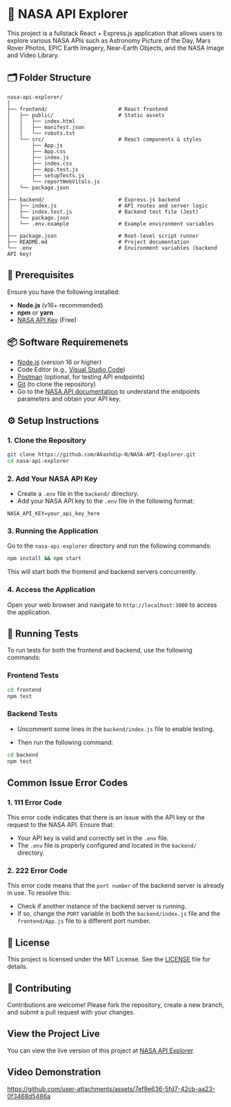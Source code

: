 # 🚀 NASA API Explorer

This project is a fullstack React + Express.js application that allows users to explore various NASA APIs such as Astronomy Picture of the Day, Mars Rover Photos, EPIC Earth Imagery, Near-Earth Objects, and the NASA Image and Video Library.

## 🗂 Folder Structure
```
nasa-api-explorer/
│
├── frontend/                       # React frontend
│   ├── public/                     # Static assets
│   │   ├── index.html
│   │   ├── manifest.json
│   │   └── robots.txt
│   └── src/                        # React components & styles
│       ├── App.js
│       ├── App.css
│       ├── index.js
│       ├── index.css
│       ├── App.test.js
│       ├── setupTests.js
│       └── reportWebVitals.js
│   └── package.json
│
├── backend/                        # Express.js backend
│   ├── index.js                    # API routes and server logic
│   ├── index.test.js               # Backend test file (Jest)
│   └── package.json
│   └── .env.example                # Example environment variables
│
├── package.json                    # Root-level script runner
├── README.md                       # Project documentation
└── .env                            # Environment variables (backend API key)
```

## 🚧 Prerequisites
Ensure you have the following installed:
- **Node.js** (v16+ recommended)
- **npm** or **yarn**
- [NASA API Key](https://api.nasa.gov/) (Free)

## 📦 Software Requiremenets
- [Node.js](https://nodejs.org/en) (version 16 or higher)
- Code Editor (e.g., [Visual Studio Code](https://code.visualstudio.com/))
- [Postman](https://www.postman.com/) (optional, for testing API endpoints)
- [Git](https://git-scm.com/) (to clone the repository)
- Go to the [NASA API documentation](https://api.nasa.gov/) to understand the endpoints parameters and obtain your API key.

## ⚙️ Setup Instructions

### 1. Clone the Repository

```bash
git clone https://github.com/Akashdip-N/NASA-API-Explorer.git
cd nasa-api-explorer
```

### 2. Add Your NASA API Key
 * Create a `.env` file in the `backend/` directory.
 * Add your NASA API key to the `.env` file in the following format:

```plaintext
NASA_API_KEY=your_api_key_here
```

### 3. Running the Application
Go to the `nasa-api-explorer` directory and run the following commands:
```bash
npm install && npm start
```
This will start both the frontend and backend servers concurrently.

### 4. Access the Application
Open your web browser and navigate to `http://localhost:3000` to access the application.

## 🧪 Running Tests
To run tests for both the frontend and backend, use the following commands:

### Frontend Tests
```bash
cd frontend
npm test
```

### Backend Tests
* Uncomment some lines in the `backend/index.js` file to enable testing.

* Then run the following command:
```bash
cd backend
npm test
```

##  Common Issue Error Codes
### 1. 111 Error Code
This error code indicates that there is an issue with the API key or the request to the NASA API. Ensure that:
- Your API key is valid and correctly set in the `.env` file.
- The `.env` file is properly configured and located in the `backend/` directory.

### 2. 222 Error Code
This error code means that the `port number` of the backend server is already in use. To resolve this:
- Check if another instance of the backend server is running.
- If so, change the `PORT` variable in both the `backend/index.js` file and the `frontend/App.js` file to a different port number.

## 📄 License
This project is licensed under the MIT License. See the [LICENSE](LICENSE) file for details.

## 🤝 Contributing
Contributions are welcome!
Please fork the repository, create a new branch, and submit a pull request with your changes.

## View the Project Live
You can view the live version of this project at [NASA API Explorer](https://versal-project-deployment.vercel.app/).

## Video Demonstration
https://github.com/user-attachments/assets/7ef9e636-5fd7-42cb-aa23-0f3468d5486a

